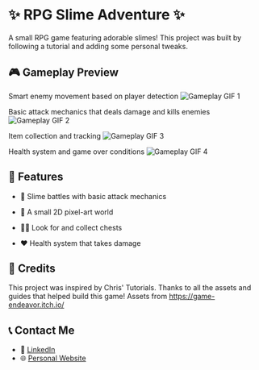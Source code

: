 # ✨ RPG Slime Adventure ✨

A small RPG game featuring adorable slimes! This project was built by following a tutorial and adding some personal tweaks.

## 🎮 Gameplay Preview

Smart enemy movement based on player detection
![Gameplay GIF 1](Assets/Screenshots/enemy_movement.gif)

Basic attack mechanics that deals damage and kills enemies
![Gameplay GIF 2](Assets/Screenshots/attack.gif)

Item collection and tracking
![Gameplay GIF 3](Assets/Screenshots/treasure.gif)

Health system and game over conditions
![Gameplay GIF 4](Assets/Screenshots/death.gif)


## 🚀 Features

- 🧪 Slime battles with basic attack mechanics

- 🌲 A small 2D pixel-art world

- 🏴‍☠️ Look for and collect chests

- ❤️ Health system that takes damage

## 🎨 Credits

This project was inspired by Chris' Tutorials. Thanks to all the assets and guides that helped build this game! Assets from https://game-endeavor.itch.io/

## 📞 Contact Me

- 💼 [LinkedIn](https://www.linkedin.com/in/misha-chee)
- 🌐 [Personal Website](https://mishaisawesome.github.io/portfolio/)


